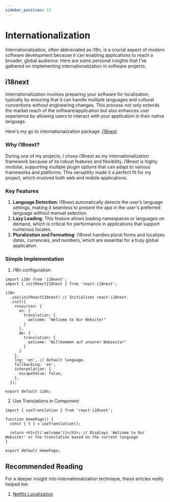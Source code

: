 ```yaml
---
sidebar_position: 12
---
```


# Internationalization

Internationalization, often abbreviated as i18n, is a crucial aspect of modern software development because it can enabling applications to reach a broader, global audience. Here are some personal insights that I've gathered on implementing internationalization in software projects.

## i18next

Internationalization involves preparing your software for localization, typically by ensuring that it can handle multiple languages and cultural conventions without engineering changes. This process not only extends the market reach of the software/application but also enhances user experience by allowing users to interact with your application in their native language.

Here's my go to internationalization package: [i18next](https://www.i18next.com/).

### Why i18next?

During one of my projects, I chose i18next as my internationalization framework because of its robust features and flexibility. i18next is highly modular, supporting multiple plugin options that can adapt to various frameworks and platforms. This versatility made it a perfect fit for my project, which involved both web and mobile applications.

### Key Features

1. **Language Detection**: i18next automatically detects the user’s language settings, making it seamless to present the app in the user's preferred language without manual selection.
2. **Lazy Loading**: This feature allows loading namespaces or languages on demand, which is critical for performance in applications that support numerous locales.
3. **Pluralization and Formatting**: i18next handles plural forms and localizes dates, currencies, and numbers, which are essential for a truly global application.


### Simple Implementation

1. i18n configuration

```
import i18n from 'i18next';
import { initReactI18next } from 'react-i18next';

i18n
  .use(initReactI18next) // Initializes react-i18next.
  .init({
    resources: {
      en: {
        translation: {
          welcome: "Welcome to Our Website!"
        }
      },
      de: {
        translation: {
          welcome: "Willkommen auf unserer Webseite!"
        }
      }
    },
    lng: 'en', // Default language.
    fallbackLng: 'en',
    interpolation: {
      escapeValue: false,
    },
  });

export default i18n;
```

2. Use Translations in Component
```
import { useTranslation } from 'react-i18next';

function HomePage() {
  const { t } = useTranslation();

  return <h1>{t('welcome')}</h1>; // Displays 'Welcome to Our Website!' or the translation based on the current language
}

export default HomePage;

```

## Recommended Reading

For a deeper insight into internationalization technique, these articles really helped me:

1. [Netflix Localization](https://netflixtechblog.medium.com/now-streaming-in-your-language-the-technology-behind-netflixs-global-interface-e0c732c69b16)
